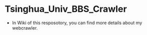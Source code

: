# Tsinghua_Univ_BBS_Crawler

+ In Wiki of this resposotory, you can find more details about my webcrawler.
